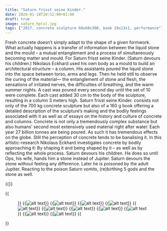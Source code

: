 ```yaml
---
title: "Saturn frisst seine Kinder."
date: 2020-01-18T20:52:00+01:00
draft: true
image: saturn_hp(x).jpg
tags: ["2017, concrete sculpture 60x60x300, book 19x13x1, performance"]
---
```


Fresh concrete doesn’t simply adapt to the shape of a given formwork. What actually happens is a transfer of information between the liquid stone and the mould – a mutual entanglement and a process of simultaneously becoming matter and mould. For Saturn frisst seine Kinder. (Saturn devours his children.) Nikolaus Eckhard used his own body as a mould to build an architectural structure – a column. His assistants poured the liquid stone into the space between torso, arms and legs. Then he held still to observe the curing of the material— the entanglement of stone and flesh, the sensations of irritated nerves, the difficulties of breathing, and the warm summer nights. A cast was poured every second day until the set of 10 were complete. Each cast added 30 cm to the body of the sculpture, resulting in a column 3 meters high. 
Saturn frisst seine Kinder. consists not only of the 700 kg concrete sculpture but also of a 160 g book offering a detailed description of the sculpture’s making and the bodily feelings associated with it as well as of essays on the history and culture of concrete and columns. Concrete is not only a tremendously complex substance but also humans’ second most extensively used material right after water. Each year 27 billion tonnes are being poured. As such it has tremendous effects on the globe. Still the perception of concrete tends to be banalising it. In this artistic-research Nikolaus Eckhard investigates concrete by bodily approaching it: By shaping it and being shaped by it – as well as by reflecting the whole process.
Saturn devours his children. He does so until Ops, his wife, hands him a stone instead of Jupiter. Saturn devours the stone without feeling any difference. Later he is poisoned by the adult Jupiter. Reacting to the poison Saturn vomits, (re)birthing 5 gods and the stone as well.


{{<space>}}

{{<figure figcaption="pic 1-10 Valentin Farkasch | pic 11 Oliver Modosch" >}}
  {{<img src="saturn_hp(1)" alt="alt text" >}}
  {{<img src="saturn_hp(2)" alt="alt text" >}}
  {{<img src="saturn_hp(3)" alt="alt text" >}}
  {{<img src="saturn_hp(4)" alt="alt text" >}}
  {{<img src="saturn_hp(5)" alt="alt text" >}}
  {{<img src="saturn_hp(6)" alt="alt text" >}}
  {{<img src="saturn_hp(7)" alt="alt text" >}}
  {{<img src="saturn_hp(8)" alt="alt text" >}}
  {{<img src="saturn_hp(9)" alt="alt text" >}}
  {{<img src="saturn_hp(11)" alt="alt text" >}}
  {{<img src="saturn_hp(10)" alt="alt text" >}}
{{</figure >}}